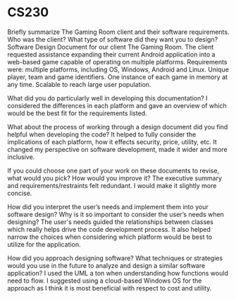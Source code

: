 # CS230

Briefly summarize The Gaming Room client and their software requirements. Who was the client? What type of software did they want you to design?
Software Design Document for our client The Gaming Room.  The client requested assistance expanding their current Android application into a
web-based game capable of operating on multiple platforms. 
Requirements were: multiple platforms, including OS, Windows, Android and Linux. Unique player, team and game identifiers. One instance of each game in
memory at any time. Scalable to reach large user population.

What did you do particularly well in developing this documentation?
I considered the differences in each platform and gave an overview of which would be the best fit for the requirements listed. 

What about the process of working through a design document did you find helpful when developing the code?
It helped to fully consider the implications of each platform, how it effects security, price, utility, etc. It changed my perspective on software
development, made it wider and more inclusive. 

If you could choose one part of your work on these documents to revise, what would you pick? How would you improve it?
The executive summary and requirements/restraints felt redundant.  I would make it slightly more concise. 

How did you interpret the user’s needs and implement them into your software design? Why is it so important to consider the user’s needs when designing?
The user's needs guided the relationships between classes which really helps drive the code development process.  It also helped narrow the choices when 
considering which platform would be best to utilize for the application. 

How did you approach designing software? What techniques or strategies would you use in the future to analyze and design a similar software application? I used the UML a ton when understanding how functions would need to flow. I suggested using a cloud-based Windows OS for the approach as I think it is most beneficial with respect to cost and utility. 
